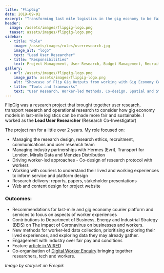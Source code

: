 ```yaml
---
title: "FlipGig"
date: 2019-09-01
excerpt: "Transforming last mile logistics in the gig economy to be fairer and more sustainable."
header:
  image: /assets/images/flipgig-logo.png
  teaser: assets/images/flipgig-logo.png
sidebar:
  - title: "Role"
    image: /assets/images/roles/userresearch.jpg
    image_alt: "logo"
    text: "Lead User Researcher"
  - title: "Responsibilities"
    text: Project Management, User Research, Budget Management, Recruitment, Stakeholder Engagement, Web Design"
gallery:
  - url: /assets/images/flipgig-logo.png
    image_path: assets/images/flipgig-logo.png
    alt: "Showcase of Flip Gig Outputs from working with Gig Economy Couriers"
  - title: "Tools and frameworks"
    text: "User Research, Worker-led Methods, Co-design, Spatial and Statistical Analysis" 
---   
```


[FlipGig](http://www.flipgig.org/) was a research project that brought together user research, transport research and operational research to consider how gig economy models in last-mile logistics can be made more fair and sustainable. I worked as the __Lead User Researcher__ (Research Co-Investigator)

The project ran for a little over 2 years. My role focused on:
- Managing the research design, research ethics, recruitment, communications and user research team
- Managing industry partnerships with Hermes (Evri), Transport for London, Miralis Data and Menzies Distribution
- Driving worker-led approaches - Co-design of research protocol with workers
- Working with couriers to understand their lived and working experiences to inform service and platform design 
- Research delivery: reports, papers, stakeholder presentations
- Web and content design for project website

### Outcomes:
- Recommendations for last-mile and gig economy courier platform and services to focus on aspects of worker experiences
- Contributions to Department of Business, Energy and Industrial Strategy (BEIS) on The impact of Coronavirus on businesses and workers.
- New methods for worker-led data collection, prioritising exploring their lived experiences, and exploring data they may already gather.
- Engagement with industry over fair pay and conditions
- Feature [article in WIRED](https://www.wired.co.uk/article/gig-economy-fix-academics)
- Co-organisation of [Digital Worker Enquiry](https://digitalworkerinquiry.com/) bringing together researchers, tech and workers.


_Image by storyset on Freepik_